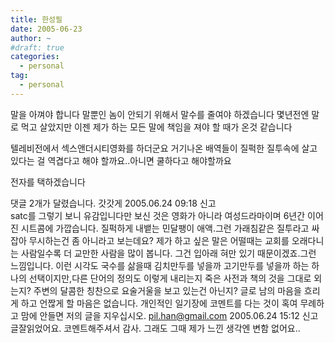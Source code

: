 ```yaml
---
title: 한성필
date: 2005-06-23
author: ~
#draft: true
categories:
  - personal
tag:
  - personal
---
```




말을 아껴야 합니다
말뿐인 놈이 안되기 위해서 말수를 줄여야 하겠습니다
몇년전엔 말로 먹고 살았지만 이젠 제가 하는 모든 말에 책임을 져야 할 때가 온것 같습니다

텔레비전에서 섹스앤더시티영화를 하더군요
거기나온 배역들이 질퍽한 질투속에 살고 있다는 걸  역겹다고 해야 할까요..아니면 쿨하다고 해야할까요

전자를 택하겠습니다


 댓글  2개가 달렸습니다.
 갓갓게 2005.06.24 09:18 신고   
satc를 그렇기 보니 유감입니다만 보신 것은 영화가 아니라 여성드라마이며 6년간 이어진 시트콤에 가깝습니다. 질퍽하게 내뱉는 민달팽이 애액.그런 가래침같은 질투라고 싸잡아 무시하는건 좀 아니라고 보는데요?
제가 하고 싶은 말은 어떨때는 교회를 오래다니는 사람일수록 더 교만한 사람을 많이 봅니다. 그건 입아래 혀만 있기 때문이겠죠.그런 느낌입니다. 이런 시각도 국수를 삶을때 김치만두를 넣을까 고기만두를 넣을까 하는 하나의 선택이지만,다른 단어의 정의도 이렇게 내리는지 죽은 사전과 책의 것을 그대로 외는지? 주변의 달콤한 칭찬으로 요술거울을 보고 있는건 아닌지?
글로 남의 마음을 흐리게 하고 언짢게 할 마음은 없습니다. 개인적인 일기장에 코멘트를 다는 것이 혹여 무례하고 맘에 안들면 저의 글을 지우십시오.
 pil.han@gmail.com 2005.06.24 15:12 신고   
글잘읽었어요. 코멘트해주셔서 감사. 그래도 그때 제가 느낀 생각엔 변함 없어요..




